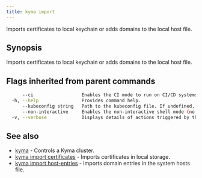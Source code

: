 ```yaml
---
title: kyma import
---
```


Imports certificates to local keychain or adds domains to the local host file.

## Synopsis

Imports certificates to local keychain or adds domains to the local host file.

## Flags inherited from parent commands

```bash
      --ci                  Enables the CI mode to run on CI/CD systems. It avoids any user interaction (such as no dialog prompts) and ensures that logs are formatted properly in log files (such as no spinners for CLI steps).
  -h, --help                Provides command help.
      --kubeconfig string   Path to the kubeconfig file. If undefined, Kyma CLI uses the KUBECONFIG environment variable, or falls back "/$HOME/.kube/config".
      --non-interactive     Enables the non-interactive shell mode (no colorized output, no spinner)
  -v, --verbose             Displays details of actions triggered by the command.
```

## See also

* [kyma](#kyma-kyma)	 - Controls a Kyma cluster.
* [kyma import certificates](#kyma-import-certificates-kyma-import-certificates)	 - Imports certificates in local storage.
* [kyma import host-entries](#kyma-import-host-entries-kyma-import-host-entries)	 - Imports domain entries in the system hosts file.

